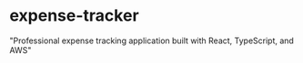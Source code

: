 # expense-tracker
"Professional expense tracking application built with React, TypeScript, and AWS"
